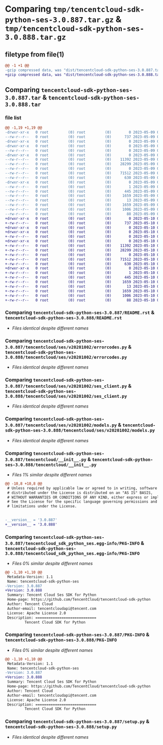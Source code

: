 # Comparing `tmp/tencentcloud-sdk-python-ses-3.0.887.tar.gz` & `tmp/tencentcloud-sdk-python-ses-3.0.888.tar.gz`

## filetype from file(1)

```diff
@@ -1 +1 @@
-gzip compressed data, was "dist/tencentcloud-sdk-python-ses-3.0.887.tar", last modified: Tue May  9 03:12:36 2023, max compression
+gzip compressed data, was "dist/tencentcloud-sdk-python-ses-3.0.888.tar", last modified: Wed May 10 02:32:15 2023, max compression
```

## Comparing `tencentcloud-sdk-python-ses-3.0.887.tar` & `tencentcloud-sdk-python-ses-3.0.888.tar`

### file list

```diff
@@ -1,19 +1,19 @@
-drwxr-xr-x   0 root         (0) root         (0)        0 2023-05-09 03:12:36.000000 tencentcloud-sdk-python-ses-3.0.887/
--rw-r--r--   0 root         (0) root         (0)      737 2023-05-09 03:12:36.000000 tencentcloud-sdk-python-ses-3.0.887/README.rst
-drwxr-xr-x   0 root         (0) root         (0)        0 2023-05-09 03:12:36.000000 tencentcloud-sdk-python-ses-3.0.887/tencentcloud/
-drwxr-xr-x   0 root         (0) root         (0)        0 2023-05-09 03:12:36.000000 tencentcloud-sdk-python-ses-3.0.887/tencentcloud/ses/
--rw-r--r--   0 root         (0) root         (0)        0 2023-05-09 03:12:36.000000 tencentcloud-sdk-python-ses-3.0.887/tencentcloud/ses/__init__.py
-drwxr-xr-x   0 root         (0) root         (0)        0 2023-05-09 03:12:36.000000 tencentcloud-sdk-python-ses-3.0.887/tencentcloud/ses/v20201002/
--rw-r--r--   0 root         (0) root         (0)    11392 2023-05-09 03:12:36.000000 tencentcloud-sdk-python-ses-3.0.887/tencentcloud/ses/v20201002/errorcodes.py
--rw-r--r--   0 root         (0) root         (0)    28299 2023-05-09 03:12:36.000000 tencentcloud-sdk-python-ses-3.0.887/tencentcloud/ses/v20201002/ses_client.py
--rw-r--r--   0 root         (0) root         (0)        0 2023-05-09 03:12:36.000000 tencentcloud-sdk-python-ses-3.0.887/tencentcloud/ses/v20201002/__init__.py
--rw-r--r--   0 root         (0) root         (0)    71512 2023-05-09 03:12:36.000000 tencentcloud-sdk-python-ses-3.0.887/tencentcloud/ses/v20201002/models.py
--rw-r--r--   0 root         (0) root         (0)      630 2023-05-09 03:12:36.000000 tencentcloud-sdk-python-ses-3.0.887/tencentcloud/__init__.py
-drwxr-xr-x   0 root         (0) root         (0)        0 2023-05-09 03:12:36.000000 tencentcloud-sdk-python-ses-3.0.887/tencentcloud_sdk_python_ses.egg-info/
--rw-r--r--   0 root         (0) root         (0)        1 2023-05-09 03:12:36.000000 tencentcloud-sdk-python-ses-3.0.887/tencentcloud_sdk_python_ses.egg-info/dependency_links.txt
--rw-r--r--   0 root         (0) root         (0)      445 2023-05-09 03:12:36.000000 tencentcloud-sdk-python-ses-3.0.887/tencentcloud_sdk_python_ses.egg-info/SOURCES.txt
--rw-r--r--   0 root         (0) root         (0)     1659 2023-05-09 03:12:36.000000 tencentcloud-sdk-python-ses-3.0.887/tencentcloud_sdk_python_ses.egg-info/PKG-INFO
--rw-r--r--   0 root         (0) root         (0)       13 2023-05-09 03:12:36.000000 tencentcloud-sdk-python-ses-3.0.887/tencentcloud_sdk_python_ses.egg-info/top_level.txt
--rw-r--r--   0 root         (0) root         (0)     1659 2023-05-09 03:12:36.000000 tencentcloud-sdk-python-ses-3.0.887/PKG-INFO
--rw-r--r--   0 root         (0) root         (0)     1006 2023-05-09 03:12:36.000000 tencentcloud-sdk-python-ses-3.0.887/setup.py
--rw-r--r--   0 root         (0) root         (0)       88 2023-05-09 03:12:36.000000 tencentcloud-sdk-python-ses-3.0.887/setup.cfg
+drwxr-xr-x   0 root         (0) root         (0)        0 2023-05-10 02:32:15.000000 tencentcloud-sdk-python-ses-3.0.888/
+-rw-r--r--   0 root         (0) root         (0)      737 2023-05-10 02:32:15.000000 tencentcloud-sdk-python-ses-3.0.888/README.rst
+drwxr-xr-x   0 root         (0) root         (0)        0 2023-05-10 02:32:15.000000 tencentcloud-sdk-python-ses-3.0.888/tencentcloud/
+drwxr-xr-x   0 root         (0) root         (0)        0 2023-05-10 02:32:15.000000 tencentcloud-sdk-python-ses-3.0.888/tencentcloud/ses/
+-rw-r--r--   0 root         (0) root         (0)        0 2023-05-10 02:32:15.000000 tencentcloud-sdk-python-ses-3.0.888/tencentcloud/ses/__init__.py
+drwxr-xr-x   0 root         (0) root         (0)        0 2023-05-10 02:32:15.000000 tencentcloud-sdk-python-ses-3.0.888/tencentcloud/ses/v20201002/
+-rw-r--r--   0 root         (0) root         (0)    11392 2023-05-10 02:32:15.000000 tencentcloud-sdk-python-ses-3.0.888/tencentcloud/ses/v20201002/errorcodes.py
+-rw-r--r--   0 root         (0) root         (0)    28299 2023-05-10 02:32:15.000000 tencentcloud-sdk-python-ses-3.0.888/tencentcloud/ses/v20201002/ses_client.py
+-rw-r--r--   0 root         (0) root         (0)        0 2023-05-10 02:32:15.000000 tencentcloud-sdk-python-ses-3.0.888/tencentcloud/ses/v20201002/__init__.py
+-rw-r--r--   0 root         (0) root         (0)    71512 2023-05-10 02:32:15.000000 tencentcloud-sdk-python-ses-3.0.888/tencentcloud/ses/v20201002/models.py
+-rw-r--r--   0 root         (0) root         (0)      630 2023-05-10 02:32:15.000000 tencentcloud-sdk-python-ses-3.0.888/tencentcloud/__init__.py
+drwxr-xr-x   0 root         (0) root         (0)        0 2023-05-10 02:32:15.000000 tencentcloud-sdk-python-ses-3.0.888/tencentcloud_sdk_python_ses.egg-info/
+-rw-r--r--   0 root         (0) root         (0)        1 2023-05-10 02:32:15.000000 tencentcloud-sdk-python-ses-3.0.888/tencentcloud_sdk_python_ses.egg-info/dependency_links.txt
+-rw-r--r--   0 root         (0) root         (0)      445 2023-05-10 02:32:15.000000 tencentcloud-sdk-python-ses-3.0.888/tencentcloud_sdk_python_ses.egg-info/SOURCES.txt
+-rw-r--r--   0 root         (0) root         (0)     1659 2023-05-10 02:32:15.000000 tencentcloud-sdk-python-ses-3.0.888/tencentcloud_sdk_python_ses.egg-info/PKG-INFO
+-rw-r--r--   0 root         (0) root         (0)       13 2023-05-10 02:32:15.000000 tencentcloud-sdk-python-ses-3.0.888/tencentcloud_sdk_python_ses.egg-info/top_level.txt
+-rw-r--r--   0 root         (0) root         (0)     1659 2023-05-10 02:32:15.000000 tencentcloud-sdk-python-ses-3.0.888/PKG-INFO
+-rw-r--r--   0 root         (0) root         (0)     1006 2023-05-10 02:32:15.000000 tencentcloud-sdk-python-ses-3.0.888/setup.py
+-rw-r--r--   0 root         (0) root         (0)       88 2023-05-10 02:32:15.000000 tencentcloud-sdk-python-ses-3.0.888/setup.cfg
```

### Comparing `tencentcloud-sdk-python-ses-3.0.887/README.rst` & `tencentcloud-sdk-python-ses-3.0.888/README.rst`

 * *Files identical despite different names*

### Comparing `tencentcloud-sdk-python-ses-3.0.887/tencentcloud/ses/v20201002/errorcodes.py` & `tencentcloud-sdk-python-ses-3.0.888/tencentcloud/ses/v20201002/errorcodes.py`

 * *Files identical despite different names*

### Comparing `tencentcloud-sdk-python-ses-3.0.887/tencentcloud/ses/v20201002/ses_client.py` & `tencentcloud-sdk-python-ses-3.0.888/tencentcloud/ses/v20201002/ses_client.py`

 * *Files identical despite different names*

### Comparing `tencentcloud-sdk-python-ses-3.0.887/tencentcloud/ses/v20201002/models.py` & `tencentcloud-sdk-python-ses-3.0.888/tencentcloud/ses/v20201002/models.py`

 * *Files identical despite different names*

### Comparing `tencentcloud-sdk-python-ses-3.0.887/tencentcloud/__init__.py` & `tencentcloud-sdk-python-ses-3.0.888/tencentcloud/__init__.py`

 * *Files 1% similar despite different names*

```diff
@@ -10,8 +10,8 @@
 # Unless required by applicable law or agreed to in writing, software
 # distributed under the License is distributed on an "AS IS" BASIS,
 # WITHOUT WARRANTIES OR CONDITIONS OF ANY KIND, either express or implied.
 # See the License for the specific language governing permissions and
 # limitations under the License.
 
 
-__version__ = '3.0.887'
+__version__ = '3.0.888'
```

### Comparing `tencentcloud-sdk-python-ses-3.0.887/tencentcloud_sdk_python_ses.egg-info/PKG-INFO` & `tencentcloud-sdk-python-ses-3.0.888/tencentcloud_sdk_python_ses.egg-info/PKG-INFO`

 * *Files 0% similar despite different names*

```diff
@@ -1,10 +1,10 @@
 Metadata-Version: 1.1
 Name: tencentcloud-sdk-python-ses
-Version: 3.0.887
+Version: 3.0.888
 Summary: Tencent Cloud Ses SDK for Python
 Home-page: https://github.com/TencentCloud/tencentcloud-sdk-python
 Author: Tencent Cloud
 Author-email: tencentcloudapi@tencent.com
 License: Apache License 2.0
 Description: ============================
         Tencent Cloud SDK for Python
```

### Comparing `tencentcloud-sdk-python-ses-3.0.887/PKG-INFO` & `tencentcloud-sdk-python-ses-3.0.888/PKG-INFO`

 * *Files 0% similar despite different names*

```diff
@@ -1,10 +1,10 @@
 Metadata-Version: 1.1
 Name: tencentcloud-sdk-python-ses
-Version: 3.0.887
+Version: 3.0.888
 Summary: Tencent Cloud Ses SDK for Python
 Home-page: https://github.com/TencentCloud/tencentcloud-sdk-python
 Author: Tencent Cloud
 Author-email: tencentcloudapi@tencent.com
 License: Apache License 2.0
 Description: ============================
         Tencent Cloud SDK for Python
```

### Comparing `tencentcloud-sdk-python-ses-3.0.887/setup.py` & `tencentcloud-sdk-python-ses-3.0.888/setup.py`

 * *Files identical despite different names*


